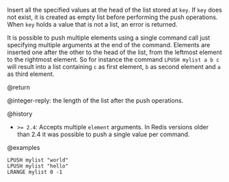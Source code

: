 Insert all the specified values at the head of the list stored at `key`. If
`key` does not exist, it is created as empty list before performing the push
operations. When `key` holds a value that is not a list, an error is returned.

It is possible to push multiple elements using a single command call just
specifying multiple arguments at the end of the command. Elements are inserted
one after the other to the head of the list, from the leftmost element to the
rightmost element. So for instance the command `LPUSH mylist a b c` will result
into a list containing `c` as first element, `b` as second element and `a` as
third element.

@return

@integer-reply: the length of the list after the push operations.

@history

- `>= 2.4`: Accepts multiple `element` arguments. In Redis versions older than
  2.4 it was possible to push a single value per command.

@examples

```cli
LPUSH mylist "world"
LPUSH mylist "hello"
LRANGE mylist 0 -1
```
